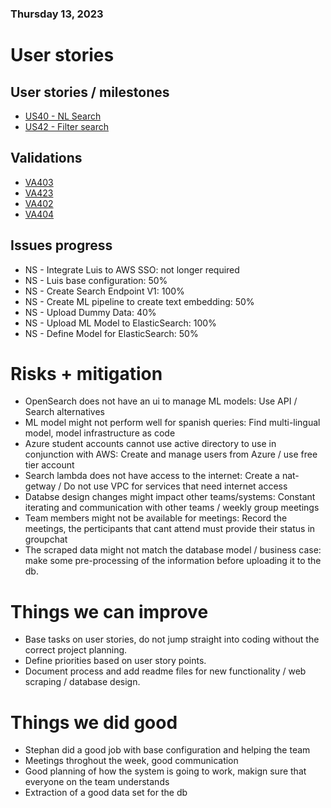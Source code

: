 ### Thursday 13, 2023

# User stories

## User stories / milestones

- [US40 - NL Search](https://github.com/IvanDLar/MOVU-Docs/milestone/50)
- [US42 - Filter search](https://github.com/IvanDLar/MOVU-Docs/milestone/54)

## Validations

- [VA403](https://github.com/IvanDLar/MOVU-Docs/issues/126)
- [VA423](https://github.com/IvanDLar/MOVU-Docs/issues/175)
- [VA402](https://github.com/IvanDLar/MOVU-Docs/issues/125)
- [VA404](https://github.com/IvanDLar/MOVU-Docs/issues/175)

## Issues progress

- NS - Integrate Luis to AWS SSO: not longer required
- NS - Luis base configuration: 50%
- NS - Create Search Endpoint V1: 100% 
- NS - Create ML pipeline to create text embedding: 50%
- NS - Upload Dummy Data: 40%
- NS - Upload ML Model to ElasticSearch: 100%
- NS - Define Model for ElasticSearch: 50%

# Risks + mitigation

- OpenSearch does not have an ui to manage ML models: Use API / Search alternatives
- ML model might not perform well for spanish queries: Find multi-lingual model, model infrastructure as code
- Azure student accounts cannot use active directory to use in conjunction with AWS: Create and manage users from Azure / use free tier account
- Search lambda does not have access to the internet: Create a nat-getway / Do not use VPC for services that need internet access
- Databse design changes might impact other teams/systems: Constant iterating and communication with other teams / weekly group meetings
- Team members might not be available for meetings: Record the meetings, the perticipants that cant attend must provide their status in groupchat
- The scraped data might not match the database model / business case: make some pre-processing of the information before uploading it to the db.

# Things we can improve

- Base tasks on user stories, do not jump straight into coding without the correct project planning.
- Define priorities based on user story points.
- Document process and add readme files for new functionality / web scraping / database design.

# Things we did good

- Stephan did a good job with base configuration and helping the team
- Meetings throghout the week, good communication
- Good planning of how the system is going to work, makign sure that everyone on the team understands
- Extraction of a good data set for the db
